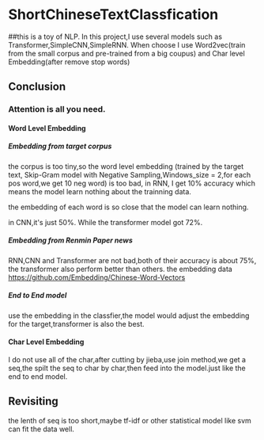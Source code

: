 # ShortChineseTextClassfication
##this is a toy of NLP.
In this project,I use several models such as Transformer,SimpleCNN,SimpleRNN.
When choose I use Word2vec(train from the small corpus and pre-trained from a big coupus) and Char level Embedding(after remove stop words)

## Conclusion
### Attention is all you need.

#### Word Level Embedding
##### Embedding from target corpus
the corpus is too tiny,so the word level embedding (trained by the target text, Skip-Gram model with Negative Sampling,Windows_size = 2,for each pos word,we get 10 neg word) is too bad, in RNN, I get 10% accuracy which means the model learn nothing about the trainning data.

the embedding of each word is so close that the model can learn nothing.

in CNN,it's just 50%. While the transformer model got 72%.

##### Embedding from Renmin Paper news
RNN,CNN and Transformer are not bad,both of their accuracy is about 75%, the transformer also perform better than others.
the embedding data https://github.com/Embedding/Chinese-Word-Vectors

##### End to End model
use the embedding in the classfier,the model would adjust the embedding for the target,transformer is also the best.

#### Char Level Embedding
I do not use all of the char,after cutting by jieba,use join method,we get a seq,the spilt the seq to char by char,then feed into the model.just like the end to end model.

## Revisiting
the lenth of seq is too short,maybe tf-idf or other statistical model like svm can fit the data well.
